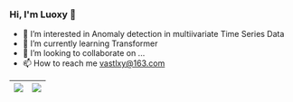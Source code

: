 ### Hi, I'm Luoxy 👋
- 👀 I’m interested in Anomaly detection in multiivariate Time Series Data
- 🌱 I’m currently learning Transformer
- 💞️ I’m looking to collaborate on ...
- 📫 How to reach me vastlxy@163.com

<!---
Luoxiaoyu828/Luoxiaoyu828 is a ✨ special ✨ repository because its `README.md` (this file) appears on your GitHub profile.
You can click the Preview link to take a look at your changes.
--->
| <a href="https://github.com/Luoxiaoyu828">  <img align="center" src="https://github-readme-stats.vercel.app/api?username=Luoxiaoyu828&&show_icons=true&theme=algolia&count_private=true" /> </a> | <a href="https://github.com/Luoxiaoyu828">  <img align="center" src="https://github-readme-stats.vercel.app/api/top-langs/?username=Luoxiaoyu828&layout=compact&hide=css,VHDL,Assembly,Ocaml,Tcl&langs_count=7&theme=algolia&exclude_repo=FogBus,&langs_count=10" /></a> |
| ------------- | ------------- |
